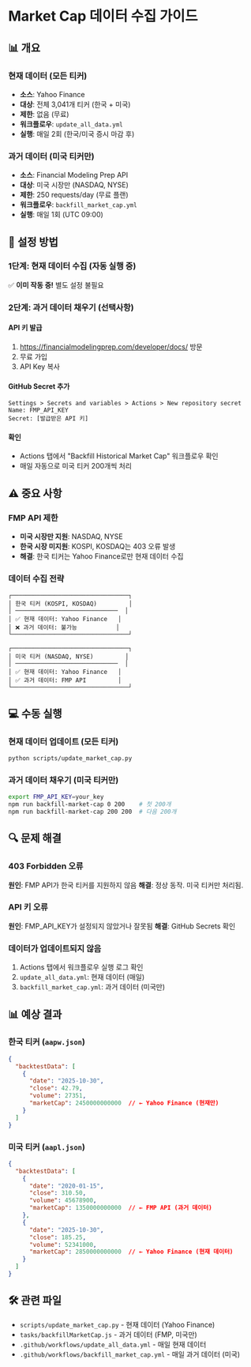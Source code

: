 # Market Cap 데이터 수집 가이드

## 📊 개요

### 현재 데이터 (모든 티커)
- **소스**: Yahoo Finance
- **대상**: 전체 3,041개 티커 (한국 + 미국)
- **제한**: 없음 (무료)
- **워크플로우**: `update_all_data.yml`
- **실행**: 매일 2회 (한국/미국 증시 마감 후)

### 과거 데이터 (미국 티커만)
- **소스**: Financial Modeling Prep API
- **대상**: 미국 시장만 (NASDAQ, NYSE)
- **제한**: 250 requests/day (무료 플랜)
- **워크플로우**: `backfill_market_cap.yml`
- **실행**: 매일 1회 (UTC 09:00)

## 🚀 설정 방법

### 1단계: 현재 데이터 수집 (자동 실행 중)
✅ **이미 작동 중!** 별도 설정 불필요

### 2단계: 과거 데이터 채우기 (선택사항)

#### API 키 발급
1. https://financialmodelingprep.com/developer/docs/ 방문
2. 무료 가입
3. API Key 복사

#### GitHub Secret 추가
```
Settings > Secrets and variables > Actions > New repository secret
Name: FMP_API_KEY
Secret: [발급받은 API 키]
```

#### 확인
- Actions 탭에서 "Backfill Historical Market Cap" 워크플로우 확인
- 매일 자동으로 미국 티커 200개씩 처리

## ⚠️ 중요 사항

### FMP API 제한
- **미국 시장만 지원**: NASDAQ, NYSE
- **한국 시장 미지원**: KOSPI, KOSDAQ는 403 오류 발생
- **해결**: 한국 티커는 Yahoo Finance로만 현재 데이터 수집

### 데이터 수집 전략
```
┌─────────────────────────────────┐
│ 한국 티커 (KOSPI, KOSDAQ)         │
│ ─────────────────────────────  │
│ ✅ 현재 데이터: Yahoo Finance   │
│ ❌ 과거 데이터: 불가능           │
└─────────────────────────────────┘

┌─────────────────────────────────┐
│ 미국 티커 (NASDAQ, NYSE)         │
│ ─────────────────────────────  │
│ ✅ 현재 데이터: Yahoo Finance   │
│ ✅ 과거 데이터: FMP API         │
└─────────────────────────────────┘
```

## 💻 수동 실행

### 현재 데이터 업데이트 (모든 티커)
```bash
python scripts/update_market_cap.py
```

### 과거 데이터 채우기 (미국 티커만)
```bash
export FMP_API_KEY=your_key
npm run backfill-market-cap 0 200    # 첫 200개
npm run backfill-market-cap 200 200  # 다음 200개
```

## 🔍 문제 해결

### 403 Forbidden 오류
**원인**: FMP API가 한국 티커를 지원하지 않음
**해결**: 정상 동작. 미국 티커만 처리됨.

### API 키 오류
**원인**: FMP_API_KEY가 설정되지 않았거나 잘못됨
**해결**: GitHub Secrets 확인

### 데이터가 업데이트되지 않음
1. Actions 탭에서 워크플로우 실행 로그 확인
2. `update_all_data.yml`: 현재 데이터 (매일)
3. `backfill_market_cap.yml`: 과거 데이터 (미국만)

## 📊 예상 결과

### 한국 티커 (`aapw.json`)
```json
{
  "backtestData": [
    {
      "date": "2025-10-30",
      "close": 42.79,
      "volume": 27351,
      "marketCap": 2450000000000  // ← Yahoo Finance (현재만)
    }
  ]
}
```

### 미국 티커 (`aapl.json`)
```json
{
  "backtestData": [
    {
      "date": "2020-01-15",
      "close": 310.50,
      "volume": 45678900,
      "marketCap": 1350000000000  // ← FMP API (과거 데이터)
    },
    {
      "date": "2025-10-30",
      "close": 185.25,
      "volume": 52341000,
      "marketCap": 2850000000000  // ← Yahoo Finance (현재 데이터)
    }
  ]
}
```

## 🛠️ 관련 파일
- `scripts/update_market_cap.py` - 현재 데이터 (Yahoo Finance)
- `tasks/backfillMarketCap.js` - 과거 데이터 (FMP, 미국만)
- `.github/workflows/update_all_data.yml` - 매일 현재 데이터
- `.github/workflows/backfill_market_cap.yml` - 매일 과거 데이터 (미국)

